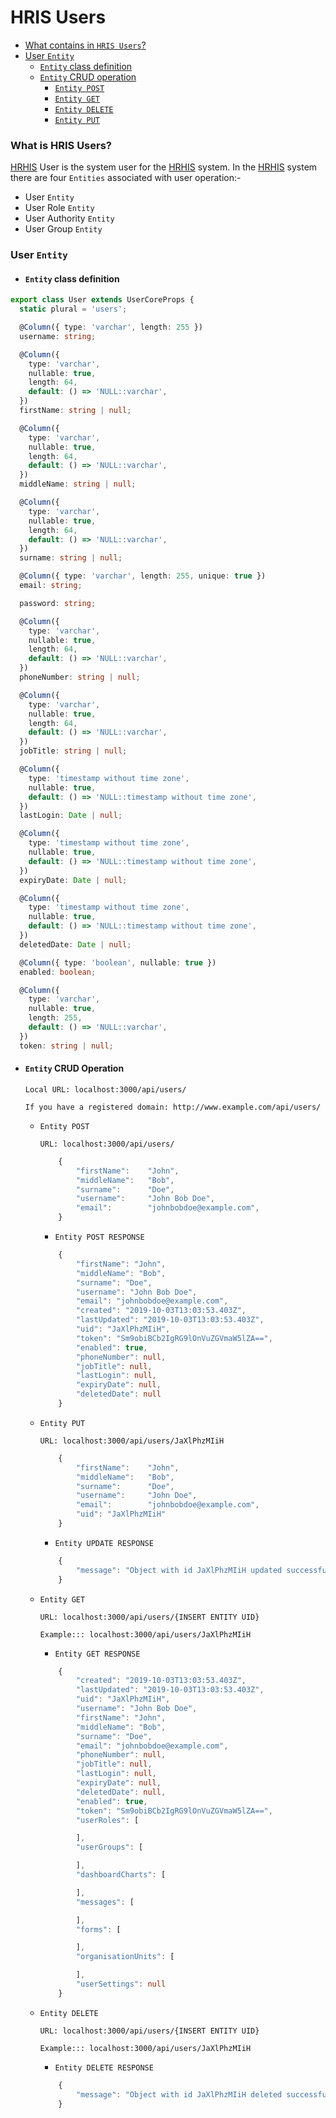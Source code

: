 # HRIS Users 

* [What contains in `HRIS Users`?](#what-is-hris-users)
* [User `Entity`](#entity-columns)
  * [`Entity` class definition](#entity-class-definition)
  * [`Entity` CRUD operation](#entity-crud-operation)
    * [`Entity POST`](#entity-post)
    * [`Entity GET`](#entity-get)
    * [`Entity DELETE`](#entity-delete)
    * [`Entity PUT`](#entity-put)

### What is HRIS Users?
[HRHIS](http://hrhis.moh.go.tz/login) User is the system user for the [HRHIS](http://hrhis.moh.go.tz/login) system. In the [HRHIS](http://hrhis.moh.go.tz/login) system there are four `Entities` associated with user operation:-

* User `Entity`
* User Role `Entity`
* User Authority `Entity`
* User Group `Entity`

### User `Entity`
* #### `Entity` class definition
```typescript
export class User extends UserCoreProps {
  static plural = 'users';

  @Column({ type: 'varchar', length: 255 })
  username: string;

  @Column({
    type: 'varchar',
    nullable: true,
    length: 64,
    default: () => 'NULL::varchar',
  })
  firstName: string | null;

  @Column({
    type: 'varchar',
    nullable: true,
    length: 64,
    default: () => 'NULL::varchar',
  })
  middleName: string | null;

  @Column({
    type: 'varchar',
    nullable: true,
    length: 64,
    default: () => 'NULL::varchar',
  })
  surname: string | null;

  @Column({ type: 'varchar', length: 255, unique: true })
  email: string;

  password: string;

  @Column({
    type: 'varchar',
    nullable: true,
    length: 64,
    default: () => 'NULL::varchar',
  })
  phoneNumber: string | null;

  @Column({
    type: 'varchar',
    nullable: true,
    length: 64,
    default: () => 'NULL::varchar',
  })
  jobTitle: string | null;

  @Column({
    type: 'timestamp without time zone',
    nullable: true,
    default: () => 'NULL::timestamp without time zone',
  })
  lastLogin: Date | null;

  @Column({
    type: 'timestamp without time zone',
    nullable: true,
    default: () => 'NULL::timestamp without time zone',
  })
  expiryDate: Date | null;

  @Column({
    type: 'timestamp without time zone',
    nullable: true,
    default: () => 'NULL::timestamp without time zone',
  })
  deletedDate: Date | null;

  @Column({ type: 'boolean', nullable: true })
  enabled: boolean;

  @Column({
    type: 'varchar',
    nullable: true,
    length: 255,
    default: () => 'NULL::varchar',
  })
  token: string | null;
```

* #### `Entity` CRUD Operation
    `Local URL: localhost:3000/api/users/`

    `If you have a registered domain: http://www.example.com/api/users/`
    * `Entity POST`

        `URL: localhost:3000/api/users/`
        ```typescript
            {
                "firstName":    "John",
                "middleName":   "Bob",
                "surname":      "Doe",
                "username":     "John Bob Doe",
                "email":        "johnbobdoe@example.com",
            }
        ```

        * `Entity POST RESPONSE`

        ```typescript
            {
                "firstName": "John",
                "middleName": "Bob",
                "surname": "Doe",
                "username": "John Bob Doe",
                "email": "johnbobdoe@example.com",
                "created": "2019-10-03T13:03:53.403Z",
                "lastUpdated": "2019-10-03T13:03:53.403Z",
                "uid": "JaXlPhzMIiH",
                "token": "Sm9obiBCb2IgRG9lOnVuZGVmaW5lZA==",
                "enabled": true,
                "phoneNumber": null,
                "jobTitle": null,
                "lastLogin": null,
                "expiryDate": null,
                "deletedDate": null
            }
        ```
    * `Entity PUT`

        `URL: localhost:3000/api/users/JaXlPhzMIiH`
        ```typescript
            {
                "firstName":    "John",
                "middleName":   "Bob",
                "surname":      "Doe",
                "username":     "John Doe",
                "email":        "johnbobdoe@example.com",
                "uid": "JaXlPhzMIiH"
            }
        ```
        * `Entity UPDATE RESPONSE`

        ```typescript
            {
                "message": "Object with id JaXlPhzMIiH updated successfully."
            }
        ```
    * `Entity GET`
    
        `URL: localhost:3000/api/users/{INSERT ENTITY UID}`

        `Example::: localhost:3000/api/users/JaXlPhzMIiH`

        * `Entity GET RESPONSE`
        ```typescript
            {
                "created": "2019-10-03T13:03:53.403Z",
                "lastUpdated": "2019-10-03T13:03:53.403Z",
                "uid": "JaXlPhzMIiH",
                "username": "John Bob Doe",
                "firstName": "John",
                "middleName": "Bob",
                "surname": "Doe",
                "email": "johnbobdoe@example.com",
                "phoneNumber": null,
                "jobTitle": null,
                "lastLogin": null,
                "expiryDate": null,
                "deletedDate": null,
                "enabled": true,
                "token": "Sm9obiBCb2IgRG9lOnVuZGVmaW5lZA==",
                "userRoles": [

                ],
                "userGroups": [

                ],
                "dashboardCharts": [

                ],
                "messages": [

                ],
                "forms": [

                ],
                "organisationUnits": [

                ],
                "userSettings": null
            }
        ```
    * `Entity DELETE`
    
        `URL: localhost:3000/api/users/{INSERT ENTITY UID}`

        `Example::: localhost:3000/api/users/JaXlPhzMIiH`

        * `Entity DELETE RESPONSE`
        ```typescript
            {
                "message": "Object with id JaXlPhzMIiH deleted successfully"
            }
        ```
